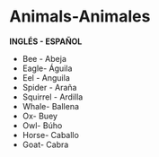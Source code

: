 Animals-Animales
====


**INGL&#xC9;S -        ESPA&#xD1;OL**

- Bee  -         Abeja
- Eagle-         &#xC1;guila
- Eel   -        Anguila
- Spider -       Ara&#xF1;a
- Squirrel -     Ardilla
- Whale-         Ballena
- Ox-            Buey
- Owl-           B&#xFA;ho
- Horse-        Caballo
- Goat-         Cabra